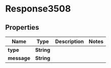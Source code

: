 
# Response3508

## Properties
Name | Type | Description | Notes
------------ | ------------- | ------------- | -------------
**type** | **String** |  | 
**message** | **String** |  | 



